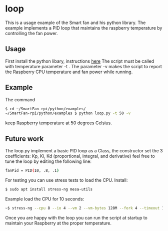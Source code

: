 # loop

This is a usage example of the Smart fan and his python library.
The example implements a PID loop that maintains the raspberry temperature by controlling the fan power.

## Usage 

First install the python libary, instructions [here](https://github.com/SequentMicrosystems/SmartFan-rpi/tree/main/python)
The script must be called with temperature parameter -t <value>. The parameter -v makes the script to report the Raspberry CPU temperature and fan power while running.

## Example

The command
```bash
$ cd ~/SmartFan-rpi/python/examples/
~/SmartFan-rpi/python/examples $ python loop.py -t 50 -v
```
keep Raspberry temperature at 50 degrees Celsius.

## Future work

The loop.py implement a basic PID loop as a Class, the constructor set the 3 coefficients: Kp, Ki, Kd (proportional, integral, and derivative) feel free to tune the loop by editing the following line:
```bash
fanPid = PID(10, .8, .1)
```
For testing you can use stress tests to load the CPU. Install:
```bash
$ sudo apt install stress-ng mesa-utils
```
Example load the CPU for 10 seconds:
```bash
~$ stress-ng --cpu 8 --io 4 --vm 2 --vm-bytes 128M --fork 4 --timeout 10s
```

Once you are happy with the loop you can run the script at startup to maintain your Raspberry at the proper temperature.
